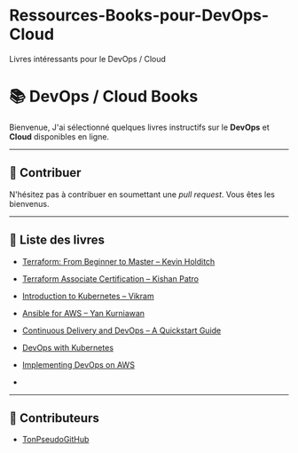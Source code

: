 # Ressources-Books-pour-DevOps-Cloud
Livres intéressants pour le DevOps / Cloud



# 📚 DevOps / Cloud Books
Bienvenue, J'ai sélectionné quelques livres instructifs sur le **DevOps** et **Cloud** disponibles en ligne.

---

## 🔄 Contribuer
N'hésitez pas à contribuer en soumettant une *pull request*. Vous êtes les bienvenus.


---

## 📖 Liste des livres
- [Terraform: From Beginner to Master – Kevin Holditch](Books/Terraform_from_Beginner_to_Master_Holditch.pdf)  
- [Terraform Associate Certification – Kishan Patro](Books/Terraform_Associate_Certification_Patro.pdf)  
- [Introduction to Kubernetes – Vikram](Books/Introduction_to_Kubernetes_Vikram.pdf)  
- [Ansible for AWS – Yan Kurniawan](Books/Ansible_for_AWS_Kurniawan.pdf)  
- [Continuous Delivery and DevOps – A Quickstart Guide](Books/Continuous%20Delivery%20and%20DevOps%20-%20A%20Quickstart%20Guide.pdf)  
- [DevOps with Kubernetes](Books/DevOps-with-Kubernetes.pdf)  
- [Implementing DevOps on AWS](Books/Implementing%20DevOps%20on%20AWS.pdf)

- 
---

## 👥 Contributeurs

- [TonPseudoGitHub](https://github.com/TonPseudoGitHub)
